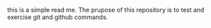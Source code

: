 this is a simple read me. The prupose of this repository is to test and 
exercise git and github commands. 